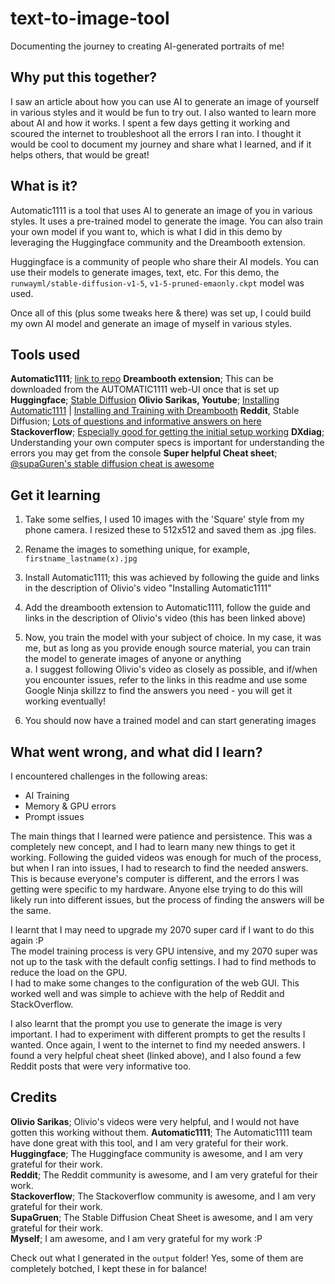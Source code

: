 
# text-to-image-tool

 Documenting the journey to creating AI-generated portraits of me! 

## Why put this together?

I saw an article about how you can use AI to generate an image of yourself in various styles and it would be fun to try out. I also wanted to learn more about AI and how it works. I spent a few days getting it working and scoured the internet to troubleshoot all the errors I ran into. I thought it would be cool to document my journey and share what I learned, and if it helps others, that would be great!

## What is it?

Automatic1111 is a tool that uses AI to generate an image of you in various styles. It uses a pre-trained model to generate the image. You can also train your own model if you want to, which is what I did in this demo by leveraging the Huggingface community and the Dreambooth extension.  

Huggingface is a community of people who share their AI models. You can use their models to generate images, text, etc. For this demo, the `runwayml/stable-diffusion-v1-5`, `v1-5-pruned-emaonly.ckpt` model was used.  

Once all of this (plus some tweaks here & there) was set up, I could build my own AI model and generate an image of myself in various styles.  

## Tools used

**Automatic1111**; [link to repo](https://github.com/AUTOMATIC1111/stable-diffusion-webui)
**Dreambooth extension**; This can be downloaded from the AUTOMATIC1111 web-UI once that is set up
**Huggingface**; [Stable Diffusion](https://huggingface.co/runwayml/stable-diffusion-v1-5)
**Olivio Sarikas, Youtube**; [Installing Automatic1111](https://www.youtube.com/watch?v=3cvP7yJotUM) | [Installing and Training with Dreambooth](https://www.youtube.com/watch?v=9Nu5tUl2zQw)
**Reddit**, Stable Diffusion; [Lots of questions and informative answers on here](https://www.reddit.com/r/StableDiffusion/search/?q=automatic1111&cId=dd328b81-294f-4a07-868f-fbddf63c274f&type=link)
**Stackoverflow**; [Especially good for getting the initial setup working](https://stackoverflow.com)
**DXdiag**; Understanding your own computer specs is important for understanding the errors you may get from the console
**Super helpful Cheat sheet**; [@supaGuren's stable diffusion cheat is awesome](https://github.com/SupaGruen/StableDiffusion-CheatSheet)

## Get it learning

1. Take some selfies, I used 10 images with the 'Square' style from my phone camera. I resized these to 512x512 and saved them as .jpg files.  
2. Rename the images to something unique, for example, `firstname_lastname(x).jpg`  

3. Install Automatic1111; this was achieved by following the guide and links in the description of Olivio's video "Installing Automatic1111"  
4. Add the dreambooth extension to Automatic1111, follow the guide and links in the description of Olivio's video (this has been linked above)  
5. Now, you train the model with your subject of choice. In my case, it was me, but as long as you provide enough source material, you can train the model to generate images of anyone or anything  
    a. I suggest following Olivio's video as closely as possible, and if/when you encounter issues, refer to the links in this readme and use some Google Ninja skillzz to find the answers you need - you will get it working eventually!  
6. You should now have a trained model and can start generating images

## What went wrong, and what did I learn?

I encountered challenges in the following areas:

- AI Training
- Memory & GPU errors
- Prompt issues

The main things that I learned were patience and persistence. This was a completely new concept, and I had to learn many new things to get it working. Following the guided videos was enough for much of the process, but when I ran into issues, I had to research to find the needed answers.  
This is because everyone's computer is different, and the errors I was getting were specific to my hardware. Anyone else trying to do this will likely run into different issues, but the process of finding the answers will be the same.  

I learnt that I may need to upgrade my 2070 super card if I want to do this again :P  
The model training process is very GPU intensive, and my 2070 super was not up to the task with the default config settings. I had to find methods to reduce the load on the GPU.  
I had to make some changes to the configuration of the web GUI. This worked well and was simple to achieve with the help of Reddit and StackOverflow. 

I also learnt that the prompt you use to generate the image is very important. I had to experiment with different prompts to get the results I wanted. 
Once again, I went to the internet to find my needed answers. I found a very helpful cheat sheet (linked above), and I also found a few Reddit posts that were very informative too.  

## Credits

**Olivio Sarikas**; Olivio's videos were very helpful, and I would not have gotten this working without them.
**Automatic1111**; The Automatic1111 team have done great with this tool, and I am very grateful for their work.  
**Huggingface**; The Huggingface community is awesome, and I am very grateful for their work.  
**Reddit**; The Reddit community is awesome, and I am very grateful for their work.  
**Stackoverflow**; The Stackoverflow community is awesome, and I am very grateful for their work.  
**SupaGruen**; The Stable Diffusion Cheat Sheet is awesome, and I am very grateful for their work.  
**Myself**; I am awesome, and I am very grateful for my work :P

Check out what I generated in the `output` folder! Yes, some of them are completely botched, I kept these in for balance!
